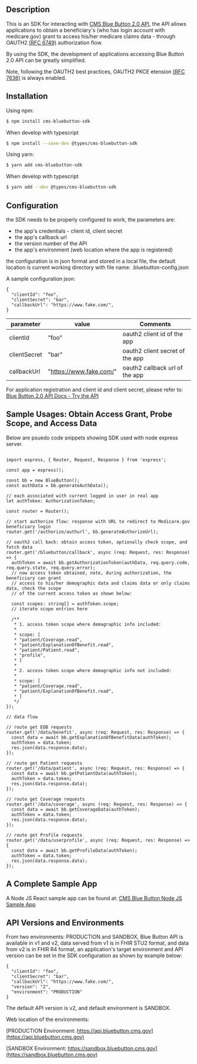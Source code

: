 ## Description

This is an SDK for interacting with [CMS Blue Button 2.0 API](https://bluebutton.cms.gov/developers/),
the API allows applications to obtain a beneficiary's (who has login account with medicare.gov) grant
to access his/her medicare claims data - through OAUTH2 [(RFC 6749)](https://datatracker.ietf.org/doc/html/rfc6749) authorization flow.

By using the SDK, the development of applications accessing Blue Button 2.0 API can be greatly simplified.

Note, following the OAUTH2 best practices, OAUTH2 PKCE etension [(RFC 7636)](https://datatracker.ietf.org/doc/html/rfc7636) is always enabled.

## Installation

Using npm:

```bash
$ npm install cms-bluebutton-sdk
```

When develop with typescript

```bash
$ npm install --save-dev @types/cms-bluebutton-sdk
```

Using yarn:

```bash
$ yarn add cms-bluebutton-sdk
```

When develop with typescript

```bash
$ yarn add --dev @types/cms-bluebutton-sdk
```

## Configuration

the SDK needs to be properly configured to work, the parameters are:

- the app's credentials - client id, client secret
- the app's callback url
- the version number of the API
- the app's environment (web location where the app is registered)

the configuration is in json format and stored in a local file, the default location
is current working directory with file name: .bluebutton-config.json

A sample configuration json:

```
{
  "clientId": "foo",
  "clientSecret": "bar",
  "callbackUrl": "https://www.fake.com/",
}

```

| parameter    | value                   | Comments                        |
| ------------ | ----------------------- | ------------------------------- |
| clientId     | "foo"                   | oauth2 client id of the app     |
| clientSecret | "bar"                   | oauth2 client secret of the app |
| callbackUrl  | "https://www.fake.com/" | oauth2 callback url of the app  |

For application registration and client id and client secret, please refer to:
[Blue Button 2.0 API Docs - Try the API](https://bluebutton.cms.gov/developers/#try-the-api)

## Sample Usages: Obtain Access Grant, Probe Scope, and Access Data

Below are psuedo code snippets showing SDK used with node express server.

```

import express, { Router, Request, Response } from 'express';

const app = express();

const bb = new BlueButton();
const authData = bb.generateAuthData();

// each associated with current logged in user in real app
let authToken: AuthorizationToken;

const router = Router();

// start authorize flow: response with URL to redirect to Medicare.gov beneficiary login
router.get('/authorize/authurl', bb.generateAuthorizeUrl);

// oauth2 call back: obtain access token, optionally check scope, and fetch data
router.get('/bluebutton/callback', async (req: Request, res: Response) => {
  authToken = await bb.getAuthorizationToken(authData, req.query.code, req.query.state, req.query.error);
  // now access token obtained, note, during authorization, the beneficiary can grant
  // access to his/her demographic data and claims data or only claims data, check the scope
  // of the current access token as shown below:

  const scopes: string[] = authToken.scope;
  // iterate scope entries here

  /**
   * 1. access token scope where demagraphic info included:
   *
   * scope: [
   * "patient/Coverage.read",
   * "patient/ExplanationOfBenefit.read",
   * "patient/Patient.read",
   * "profile",
   * ]
   *
   * 2. access token scope where demagraphic info not included:
   *
   * scope: [
   * "patient/Coverage.read",
   * "patient/ExplanationOfBenefit.read",
   * ]
   */
});

// data flow

// route get EOB requests
router.get('/data/benefit', async (req: Request, res: Response) => {
  const data = await bb.getExplanationOfBenefitData(authToken);
  authToken = data.token;
  res.json(data.response.data);
});

// route get Patient requests
router.get('/data/patient', async (req: Request, res: Response) => {
  const data = await bb.getPatientData(authToken);
  authToken = data.token;
  res.json(data.response.data);
});

// route get Coverage requests
router.get('/data/coverage', async (req: Request, res: Response) => {
  const data = await bb.getCoverageData(authToken);
  authToken = data.token;
  res.json(data.response.data);
});

// route get Profile requests
router.get('/data/userprofile', async (req: Request, res: Response) => {
  const data = await bb.getProfileData(authToken);
  authToken = data.token;
  res.json(data.response.data);
});

```

## A Complete Sample App

A Node JS React sample app can be found at:
[CMS Blue Button Node JS Sample App](https://github.com/CMSgov/bluebutton-sample-client-nodejs-react)

## API Versions and Environments

From two environments: PRODUCTION and SANDBOX, Blue Button API is available in v1 and v2, data served from v1 is in FHIR STU2 format, and data from v2 is in FHIR R4 format, an application's target environment and API version can be set in the SDK configuration as shown by example below:

```
{
  "clientId": "foo",
  "clientSecret": "bar",
  "callbackUrl": "https://www.fake.com/",
  "version": "2",
  "environment": "PRODUCTION"
}

```

The default API version is v2, and default environment is SANDBOX.

Web location of the environments:

[PRODUCTION Environment: https://api.bluebutton.cms.gov](https://api.bluebutton.cms.gov)

[SANDBOX Environment: https://sandbox.bluebutton.cms.gov](https://sandbox.bluebutton.cms.gov)
